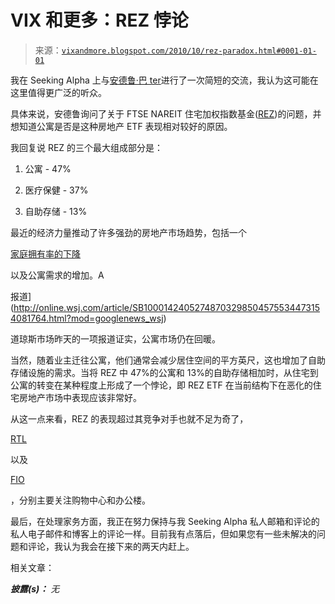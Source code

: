 <!--yml

类别：未分类

日期：2024-05-18 17:01:42

-->

# VIX 和更多：REZ 悖论

> 来源：[`vixandmore.blogspot.com/2010/10/rez-paradox.html#0001-01-01`](http://vixandmore.blogspot.com/2010/10/rez-paradox.html#0001-01-01)

我在 Seeking Alpha 上与[安德鲁·巴 ter](http://abmc.biz/index.php)进行了一次简短的交流，我认为这可能在这里值得更广泛的听众。

具体来说，安德鲁询问了关于 FTSE NAREIT 住宅加权指数基金([REZ](http://vixandmore.blogspot.com/search/label/REZ))的问题，并想知道公寓是否是这种房地产 ETF 表现相对较好的原因。

我回复说 REZ 的三个最大组成部分是：

1.  公寓 - 47%

1.  医疗保健 - 37%

1.  自助存储 - 13%

最近的经济力量推动了许多强劲的房地产市场趋势，包括一个

[家庭拥有率的下降](http://www.usatoday.com/money/economy/housing/2010-08-02-1Ahomeowners02_ST_N.htm)

以及公寓需求的增加。A

报道](http://online.wsj.com/article/SB10001424052748703298504575534473154081764.html?mod=googlenews_wsj)

道琼斯市场昨天的一项报道证实，公寓市场仍在回暖。

当然，随着业主迁往公寓，他们通常会减少居住空间的平方英尺，这也增加了自助存储设施的需求。当将 REZ 中 47%的公寓和 13%的自助存储相加时，从住宅到公寓的转变在某种程度上形成了一个悖论，即 REZ ETF 在当前结构下在恶化的住宅房地产市场中表现应该非常好。

从这一点来看，REZ 的表现超过其竞争对手也就不足为奇了，

[RTL](http://vixandmore.blogspot.com/search/label/RTL)

以及

[FIO](http://vixandmore.blogspot.com/search/label/FIO)

，分别主要关注购物中心和办公楼。

最后，在处理家务方面，我正在努力保持与我 Seeking Alpha 私人邮箱和评论的私人电子邮件和博客上的评论一样。目前我有点落后，但如果您有一些未解决的问题和评论，我认为我会在接下来的两天内赶上。

相关文章：

****披露(s)：*** *无**

